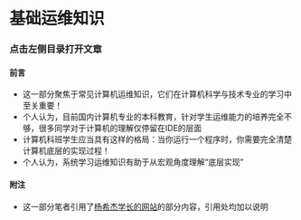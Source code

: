 # 基础运维知识

### 点击左侧目录打开文章

#### 前言
- 这一部分聚焦于常见计算机运维知识，它们在计算机科学与技术专业的学习中至关重要！
- 个人认为，目前国内计算机专业的本科教育，针对学生运维能力的培养完全不够，很多同学对于计算机的理解仅停留在IDE的层面
- 计算机科班学生应当具有这样的格局：当你运行一个程序时，你需要完全清楚计算机底层的实现过程！
- 个人认为，系统学习运维知识有助于从宏观角度理解“底层实现”

#### 附注
- 这一部分笔者引用了[杨希杰学长的网站]([https://yang-xijie.github.io/LECTURE/](https://yang-xijie.github.io/LECTURE/))的部分内容，引用处均加以说明